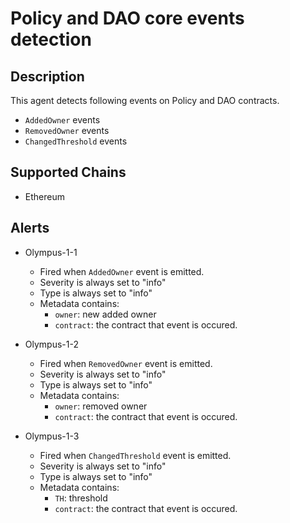 # Policy and DAO core events detection

## Description

This agent detects following events on Policy and DAO contracts.

- `AddedOwner` events
- `RemovedOwner` events
- `ChangedThreshold` events

## Supported Chains

- Ethereum

## Alerts

- Olympus-1-1

  - Fired when `AddedOwner` event is emitted.
  - Severity is always set to "info"
  - Type is always set to "info"
  - Metadata contains:
    - `owner`: new added owner
    - `contract`: the contract that event is occured.

- Olympus-1-2

  - Fired when `RemovedOwner` event is emitted.
  - Severity is always set to "info"
  - Type is always set to "info"
  - Metadata contains:
    - `owner`: removed owner
    - `contract`: the contract that event is occured.

- Olympus-1-3
  - Fired when `ChangedThreshold` event is emitted.
  - Severity is always set to "info"
  - Type is always set to "info"
  - Metadata contains:
    - `TH`: threshold
    - `contract`: the contract that event is occured.
